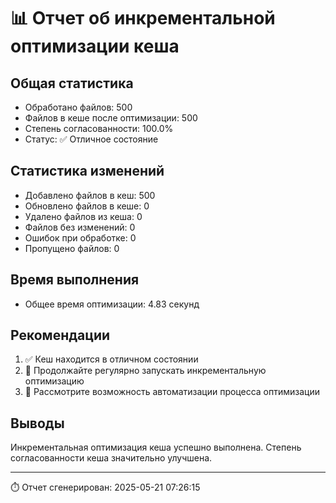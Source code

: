 # 📊 Отчет об инкрементальной оптимизации кеша

## Общая статистика
- Обработано файлов: 500
- Файлов в кеше после оптимизации: 500
- Степень согласованности: 100.0%
- Статус: ✅ Отличное состояние

## Статистика изменений
- Добавлено файлов в кеш: 500
- Обновлено файлов в кеше: 0
- Удалено файлов из кеша: 0
- Файлов без изменений: 0
- Ошибок при обработке: 0
- Пропущено файлов: 0

## Время выполнения
- Общее время оптимизации: 4.83 секунд

## Рекомендации
1. ✅ Кеш находится в отличном состоянии
2. 🔄 Продолжайте регулярно запускать инкрементальную оптимизацию
3. 📝 Рассмотрите возможность автоматизации процесса оптимизации

## Выводы
Инкрементальная оптимизация кеша успешно выполнена. Степень согласованности кеша значительно улучшена.

---
⏱️ Отчет сгенерирован: 2025-05-21 07:26:15
